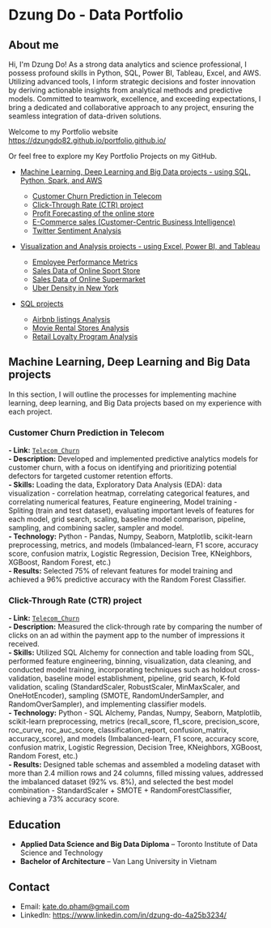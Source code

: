 # Dzung Do - Data Portfolio

## About me

Hi, I'm Dzung Do! As a strong data analytics and science professional, I possess profound skills in Python, SQL, Power BI, Tableau, Excel, and AWS. Utilizing advanced tools, I inform strategic decisions and foster innovation by deriving actionable insights from analytical methods and predictive models. Committed to teamwork, excellence, and exceeding expectations, I bring a dedicated and collaborative approach to any project, ensuring the seamless integration of data-driven solutions.

Welcome to my Portfolio website
https://dzungdo82.github.io/portfolio.github.io/

Or feel free to explore my Key Portfolio Projects on my GitHub.

- [Machine Learning, Deep Learning and Big Data projects - using SQL, Python, Spark, and AWS](#machine-learning-deep-learning-and-big-data-projects---using-sql-python-spark-and-aws)
	+ [Customer Churn Prediction in Telecom](#customer-churn-prediction-in-telecom)
	+ [Click-Through Rate (CTR) project](#click-through-rate-ctr-project)
	+ [Profit Forecasting of the online store](#progit-forecasting)
	+ [E-Commerce sales (Customer-Centric Business Intelligence)](#e-commerce-rfm)
	+ [Twitter Sentiment Analysis](#twitter-sentiment-analysis)

- [Visualization and Analysis projects - using Excel, Power BI, and Tableau](#visualization-analysis)
	+ [Employee Performance Metrics](#employee-metrics)
	+ [Sales Data of Online Sport Store](#sales-sport-store)
	+ [Sales Data of Online Supermarket](#sales-market)
	+ [Uber Density in New York](#uber-ny)

- [SQL projects](#sql-projects)
	+ [Airbnb listings Analysis](#airbnb-listings)
	+ [Movie Rental Stores Analysis](#movie-rental)
	+ [Retail Loyalty Program Analysis](#retail-loyalty)

## Machine Learning, Deep Learning and Big Data projects
In this section, I will outline the processes for implementing machine learning, deep learning, and Big Data projects based on my experience with each project.

### Customer Churn Prediction in Telecom
**- Link:** [`Telecom_Churn`](https://github.com/DzungDo82/TeleChurn)    
**- Description:** Developed and implemented predictive analytics models for customer churn, with a focus on identifying and prioritizing potential defectors for targeted customer retention efforts.  
**- Skills:** Loading the data, Exploratory Data Analysis (EDA): data visualization - correlation heatmap, correlating categorical features, and correlating numerical features, Feature engineering, Model training - Spliting (train and test dataset), evaluating important levels of features for each model, grid search, scaling, baseline model comparison,  pipeline, sampling, and combining sacler, sampler and model.<br>
**- Technology:** Python - Pandas, Numpy, Seaborn, Matplotlib, scikit-learn preprocessing, metrics, and models (Imbalanced-learn, F1 score, accuracy score, confusion matrix, Logistic Regression, Decision Tree, KNeighbors, XGBoost, Random Forest, etc.)<br>
**- Results:** Selected 75% of relevant features for model training and achieved a 96% predictive accuracy with the Random Forest Classifier.

### Click-Through Rate (CTR) project
**- Link:** [`Telecom_Churn`](https://github.com/DzungDo82/TeleChurn)    
**- Description:** Measured the click-through rate by comparing the number of clicks on an ad within the payment app to the number of impressions it received.  
**- Skills:** Utilized SQL Alchemy for connection and table loading from SQL, performed feature engineering, binning, visualization, data cleaning, and conducted model training, incorporating techniques such as holdout cross-validation, baseline model establishment, pipeline, grid search, K-fold validation, scaling (StandardScaler, RobustScaler, MinMaxScaler, and OneHotEncoder), sampling (SMOTE, RandomUnderSampler, and RandomOverSampler), and implementing classifier models.<br>
**- Technology:** Python - SQL Alchemy, Pandas, Numpy, Seaborn, Matplotlib, scikit-learn preprocessing, metrics (recall_score, f1_score, precision_score, roc_curve, roc_auc_score, classification_report, confusion_matrix, accuracy_score), and models (Imbalanced-learn, F1 score, accuracy score, confusion matrix, Logistic Regression, Decision Tree, KNeighbors, XGBoost, Random Forest, etc.)<br>
**- Results:** Designed table schemas and assembled a modeling dataset with more than 2.4 million rows and 24 columns, filled missing values, addressed the imbalanced dataset (92% vs. 8%), and selected the best model combination - StandardScaler + SMOTE + RandomForestClassifier, achieving a 73% accuracy score.

## Education
- **Applied Data Science and Big Data Diploma** – Toronto Institute of Data Science and Technology
- **Bachelor of Architecture** – Van Lang University in Vietnam

## Contact
- Email: kate.do.pham@gmail.com
- LinkedIn: https://www.linkedin.com/in/dzung-do-4a25b3234/
